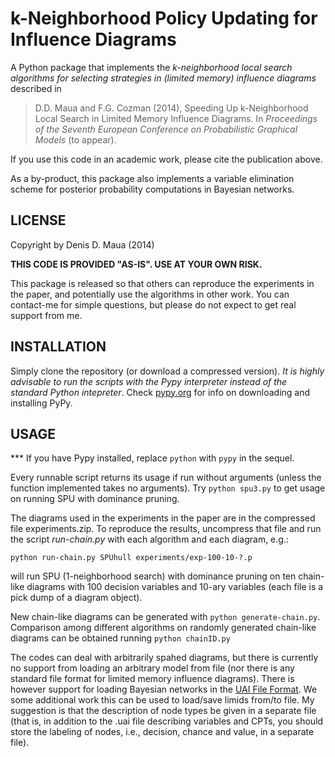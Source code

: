 k-Neighborhood Policy Updating for Influence Diagrams
=====================================================

A Python package that implements the *k-neighborhood local search algorithms for selecting strategies in (limited memory) influence diagrams* described in

>    D.D. Maua and F.G. Cozman (2014), Speeding Up k-Neighborhood Local Search in Limited Memory Influence Diagrams. In _Proceedings of the Seventh European Conference on Probabilistic Graphical Models_ (to appear).
    
If you use this code in an academic work, please cite the publication above.

As a by-product, this package also implements a variable elimination scheme for posterior probability computations in Bayesian networks.

LICENSE
-------
    
Copyright by Denis D. Maua (2014)

**THIS CODE IS PROVIDED "AS-IS". USE AT YOUR OWN RISK.**

This package is released so that others can reproduce the experiments in the paper, and potentially use the algorithms in other work. You can contact-me for simple questions, but please do not expect to get real support from me.

INSTALLATION
------------

Simply clone the repository (or download a compressed version). *It is highly advisable to run the scripts with the Pypy interpreter instead of the standard Python intepreter*. Check [pypy.org](http://pypy.org "Pypy") for info on downloading and installing PyPy.

USAGE
-----

*** If you have Pypy installed, replace `python` with `pypy` in the sequel.

Every runnable script returns its usage if run without arguments (unless the function implemented takes no arguments). Try `python spu3.py` to get usage on running SPU with dominance pruning.

The diagrams used in the experiments in the paper are in the compressed file experiments.zip. To reproduce the results, uncompress that file and run the script _run-chain.py_ with each algorithm and each diagram, e.g.:
   
  `python run-chain.py SPUhull experiments/exp-100-10-?.p`
   
will run SPU (1-neighborhood search) with dominance pruning on ten chain-like diagrams with 100 decision variables and 10-ary variables (each file is a pick dump of a diagram object).

New chain-like diagrams can be generated with `python generate-chain.py`. Comparison among different algorithms on randomly generated chain-like diagrams can be obtained running `python chainID.py`

The codes can deal with arbitrarily spahed diagrams, but there is currently no support from loading an arbitrary model from file (nor there is any standard file format for limited memory influence diagrams). There is however support for loading Bayesian networks in the [UAI File Format](http://graphmod.ics.uci.edu/uai08/FileFormat). We some additional work this can be used to load/save limids from/to file. My suggestion is that the description of node types be given in a separate file (that is, in addition to the .uai file describing variables and CPTs, you should store the labeling of nodes, i.e., decision, chance and value, in a separate file).


